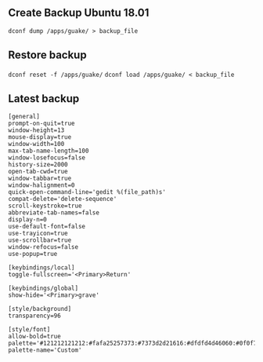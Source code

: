 ## Create Backup Ubuntu 18.01
`dconf dump /apps/guake/ > backup_file`

## Restore backup
`dconf reset -f /apps/guake/`
`dconf load /apps/guake/ < backup_file`

## Latest backup
```
[general]
prompt-on-quit=true
window-height=13
mouse-display=true
window-width=100
max-tab-name-length=100
window-losefocus=false
history-size=2000
open-tab-cwd=true
window-tabbar=true
window-halignment=0
quick-open-command-line='gedit %(file_path)s'
compat-delete='delete-sequence'
scroll-keystroke=true
abbreviate-tab-names=false
display-n=0
use-default-font=false
use-trayicon=true
use-scrollbar=true
window-refocus=false
use-popup=true

[keybindings/local]
toggle-fullscreen='<Primary>Return'

[keybindings/global]
show-hide='<Primary>grave'

[style/background]
transparency=96

[style/font]
allow-bold=true
palette='#121212121212:#fafa25257373:#7373d2d21616:#dfdfd4d46060:#0f0f7f7fcfcf:#87870000ffff:#4242a7a7cfcf:#bbbbbbbbbbbb:#555555555555:#f5f566669c9c:#4e4e9a9a0606:#fefef2f26c6c:#0000afafffff:#afaf8787ffff:#5050cdcdfefe:#ffffffffffff:#bbbbbbbbbbbb:#121212121212'
palette-name='Custom'
```
